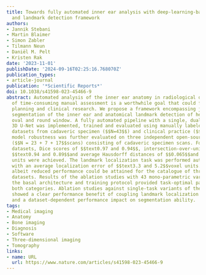 ```yaml
---
title: Towards fully automated inner ear analysis with deep-learning-based joint segmentation
  and landmark detection framework
authors:
- Jannik Stebani
- Martin Blaimer
- Simon Zabler
- Tilmann Neun
- Daniël M. Pelt
- Kristen Rak
date: '2023-11-01'
publishDate: '2024-09-16T02:25:16.768070Z'
publication_types:
- article-journal
publication: '*Scientific Reports*'
doi: 10.1038/s41598-023-45466-9
abstract: Automated analysis of the inner ear anatomy in radiological data instead
  of time-consuming manual assessment is a worthwhile goal that could facilitate preoperative
  planning and clinical research. We propose a framework encompassing joint semantic
  segmentation of the inner ear and anatomical landmark detection of helicotrema,
  oval and round window. A fully automated pipeline with a single, dual-headed volumetric
  3D U-Net was implemented, trained and evaluated using manually labeled in-house
  datasets from cadaveric specimen ($$N=43$$) and clinical practice ($$N=9$$). The
  model robustness was further evaluated on three independent open-source datasets
  ($$N = 23 + 7 + 17$$scans) consisting of cadaveric specimen scans. For the in-house
  datasets, Dice scores of $$text0.97 and 0.94$$, intersection-over-union scores of
  $$text0.94 and 0.89$$and average Hausdorff distances of $$0.065$$and $$0.14$$voxel
  units were achieved. The landmark localization task was performed automatically
  with an average localization error of $$text3.3 and 5.2$$voxel units. A robust,
  albeit reduced performance could be attained for the catalogue of three open-source
  datasets. Results of the ablation studies with 43 mono-parametric variations of
  the basal architecture and training protocol provided task-optimal parameters for
  both categories. Ablation studies against single-task variants of the basal architecture
  showed a clear performance benefit of coupling landmark localization with segmentation
  and a dataset-dependent performance impact on segmentation ability.
tags:
- Medical imaging
- Anatomy
- Bone imaging
- Diagnosis
- Software
- Three-dimensional imaging
- Tomography
links:
- name: URL
  url: https://www.nature.com/articles/s41598-023-45466-9
---
```

